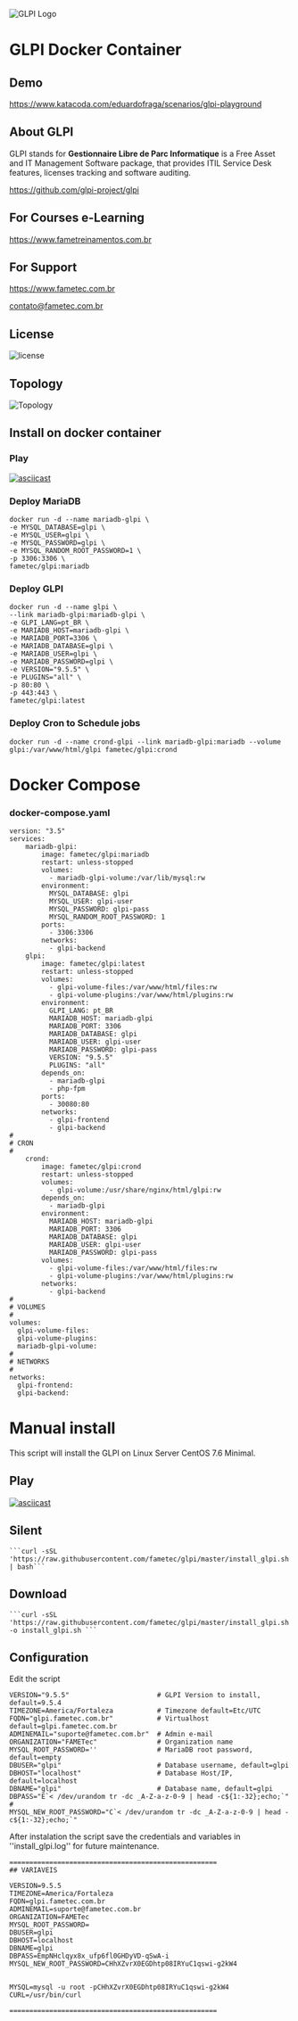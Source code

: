 ![GLPI Logo](https://raw.githubusercontent.com/glpi-project/glpi/master/pics/logos/logo-GLPI-250-black.png)

# GLPI Docker Container

## Demo

https://www.katacoda.com/eduardofraga/scenarios/glpi-playground 


## About GLPI

GLPI stands for **Gestionnaire Libre de Parc Informatique** is a Free Asset and IT Management Software package, that provides ITIL Service Desk features, licenses tracking and software auditing.

https://github.com/glpi-project/glpi


## For Courses e-Learning

https://www.fametreinamentos.com.br


## For Support

https://www.fametec.com.br
    
contato@fametec.com.br


## License

![license](https://img.shields.io/github/license/glpi-project/glpi.svg)


## Topology


![Topology](https://raw.githubusercontent.com/fametec/glpi/master/topologia-docker-compose-glpi.png)


## Install on docker container 

### Play

[![asciicast](https://asciinema.org/a/GUsmlWWh2rKKwV1pqNw3j5ica.svg)](https://asciinema.org/a/GUsmlWWh2rKKwV1pqNw3j5ica)


### Deploy MariaDB


    docker run -d --name mariadb-glpi \
    -e MYSQL_DATABASE=glpi \
    -e MYSQL_USER=glpi \
    -e MYSQL_PASSWORD=glpi \
    -e MYSQL_RANDOM_ROOT_PASSWORD=1 \
    -p 3306:3306 \
    fametec/glpi:mariadb


### Deploy GLPI


    docker run -d --name glpi \
    --link mariadb-glpi:mariadb-glpi \
    -e GLPI_LANG=pt_BR \
    -e MARIADB_HOST=mariadb-glpi \
    -e MARIADB_PORT=3306 \
    -e MARIADB_DATABASE=glpi \
    -e MARIADB_USER=glpi \
    -e MARIADB_PASSWORD=glpi \
    -e VERSION="9.5.5" \
    -e PLUGINS="all" \
    -p 80:80 \
    -p 443:443 \
    fametec/glpi:latest


### Deploy Cron to Schedule jobs


    docker run -d --name crond-glpi --link mariadb-glpi:mariadb --volume glpi:/var/www/html/glpi fametec/glpi:crond


# Docker Compose

### docker-compose.yaml



    version: "3.5"
    services:
        mariadb-glpi: 
            image: fametec/glpi:mariadb
            restart: unless-stopped
            volumes: 
              - mariadb-glpi-volume:/var/lib/mysql:rw
            environment: 
              MYSQL_DATABASE: glpi
              MYSQL_USER: glpi-user 
              MYSQL_PASSWORD: glpi-pass 
              MYSQL_RANDOM_ROOT_PASSWORD: 1 
            ports: 
              - 3306:3306
            networks: 
              - glpi-backend
        glpi: 
            image: fametec/glpi:latest
            restart: unless-stopped
            volumes: 
              - glpi-volume-files:/var/www/html/files:rw
              - glpi-volume-plugins:/var/www/html/plugins:rw
            environment: 
              GLPI_LANG: pt_BR
              MARIADB_HOST: mariadb-glpi
              MARIADB_PORT: 3306
              MARIADB_DATABASE: glpi
              MARIADB_USER: glpi-user
              MARIADB_PASSWORD: glpi-pass
              VERSION: "9.5.5"
              PLUGINS: "all"
            depends_on: 
              - mariadb-glpi
              - php-fpm
            ports: 
              - 30080:80
            networks: 
              - glpi-frontend
              - glpi-backend
    #
    # CRON
    #
        crond: 
            image: fametec/glpi:crond
            restart: unless-stopped
            volumes:
              - glpi-volume:/usr/share/nginx/html/glpi:rw
            depends_on:
              - mariadb-glpi
            environment: 
              MARIADB_HOST: mariadb-glpi
              MARIADB_PORT: 3306
              MARIADB_DATABASE: glpi
              MARIADB_USER: glpi-user
              MARIADB_PASSWORD: glpi-pass
            volumes: 
              - glpi-volume-files:/var/www/html/files:rw
              - glpi-volume-plugins:/var/www/html/plugins:rw
            networks: 
              - glpi-backend
    #
    # VOLUMES
    #
    volumes: 
      glpi-volume-files:
      glpi-volume-plugins:
      mariadb-glpi-volume: 
    #
    # NETWORKS
    #
    networks: 
      glpi-frontend: 
      glpi-backend:



# Manual install

This script will install the GLPI on Linux Server CentOS 7.6  Minimal.  

## Play

[![asciicast](https://asciinema.org/a/Rb61UJXZh7mbMQuIoVoiURKQg.svg)](https://asciinema.org/a/Rb61UJXZh7mbMQuIoVoiURKQg)


## Silent

    ```curl -sSL 'https://raw.githubusercontent.com/fametec/glpi/master/install_glpi.sh' | bash```


## Download 


    ```curl -sSL 'https://raw.githubusercontent.com/fametec/glpi/master/install_glpi.sh' -o install_glpi.sh ```


## Configuration

Edit the script


    VERSION="9.5.5"                      # GLPI Version to install, default=9.5.4
    TIMEZONE=America/Fortaleza           # Timezone default=Etc/UTC
    FQDN="glpi.fametec.com.br"           # Virtualhost default=glpi.fametec.com.br
    ADMINEMAIL="suporte@fametec.com.br"  # Admin e-mail 
    ORGANIZATION="FAMETec"               # Organization name
    MYSQL_ROOT_PASSWORD=''               # MariaDB root password, default=empty
    DBUSER="glpi"                        # Database username, default=glpi
    DBHOST="localhost"                   # Database Host/IP, default=localhost
    DBNAME="glpi"                        # Database name, default=glpi
    DBPASS="E`< /dev/urandom tr -dc _A-Z-a-z-0-9 | head -c${1:-32};echo;`" # 
    MYSQL_NEW_ROOT_PASSWORD="C`< /dev/urandom tr -dc _A-Z-a-z-0-9 | head -c${1:-32};echo;`" 
    
    



After instalation the script save the credentials and variables in ''install_glpi.log'' for future maintenance. 


    ====================================================
    ## VARIAVEIS
    
    VERSION=9.5.5
    TIMEZONE=America/Fortaleza
    FQDN=glpi.fametec.com.br
    ADMINEMAIL=suporte@fametec.com.br
    ORGANIZATION=FAMETec
    MYSQL_ROOT_PASSWORD=
    DBUSER=glpi
    DBHOST=localhost
    DBNAME=glpi
    DBPASS=EmpNHclqyx8x_ufp6fl0GHDyVD-qSwA-i
    MYSQL_NEW_ROOT_PASSWORD=CHhXZvrX0EGDhtp08IRYuC1qswi-g2kW4
    
    
    MYSQL=mysql -u root -pCHhXZvrX0EGDhtp08IRYuC1qswi-g2kW4
    CURL=/usr/bin/curl
    
    ====================================================
    


